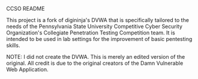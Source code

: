 CCSO README

This project is a fork of digininja's DVWA that is specifically tailored to the needs of the Pennsylvania State University Competitive Cyber Security Organization's Collegiate Penetration Testing Competition team. It is intended to be used in lab settings for the improvement of basic pentesting skills.

NOTE: I did not create the DVWA. This is merely an edited version of the original. All credit is due to the original creators of the Damn Vulnerable Web Application.
